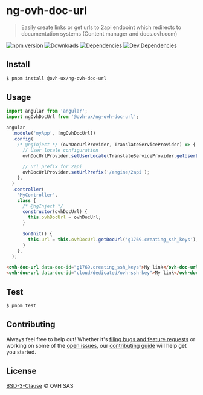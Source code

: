 # ng-ovh-doc-url

> Easily create links or get urls to 2api endpoint which redirects to documentation systems (Content manager and docs.ovh.com)

[![npm version](https://badgen.net/npm/v/@ovh-ux/ng-ovh-doc-url)](https://www.npmjs.com/package/@ovh-ux/ng-ovh-doc-url) [![Downloads](https://badgen.net/npm/dt/@ovh-ux/ng-ovh-doc-url)](https://npmjs.com/package/@ovh-ux/ng-ovh-doc-url) [![Dependencies](https://badgen.net/david/dep/ovh/manager/packages/components/ng-ovh-doc-url)](https://npmjs.com/package/@ovh-ux/ng-ovh-doc-url?activeTab=dependencies) [![Dev Dependencies](https://badgen.net/david/dev/ovh/manager/packages/components/ng-ovh-doc-url)](https://npmjs.com/package/@ovh-ux/ng-ovh-doc-url?activeTab=dependencies)

## Install

```sh
$ pnpm install @ovh-ux/ng-ovh-doc-url
```

## Usage

```js
import angular from 'angular';
import ngOvhDocUrl from '@ovh-ux/ng-ovh-doc-url';

angular
  .module('myApp', [ngOvhDocUrl])
  .config(
    /* @ngInject */ (ovhDocUrlProvider, TranslateServiceProvider) => {
      // User locale configuration
      ovhDocUrlProvider.setUserLocale(TranslateServiceProvider.getUserLocale());

      // Url prefix for 2api
      ovhDocUrlProvider.setUrlPrefix('/engine/2api');
    },
  )
  .controller(
    'MyController',
    class {
      /* @ngInject */
      constructor(ovhDocUrl) {
        this.ovhDocUrl = ovhDocUrl;
      }

      $onInit() {
        this.url = this.ovhDocUrl.getDocUrl('g1769.creating_ssh_keys');
      }
    },
  );
```

```html
<ovh-doc-url data-doc-id="g1769.creating_ssh_keys">My link</ovh-doc-url>
<ovh-doc-url data-doc-id="cloud/dedicated/ovh-ssh-key">My link</ovh-doc-url>
```

## Test

```sh
$ pnpm test
```

## Contributing

Always feel free to help out! Whether it's [filing bugs and feature requests](https://github.com/ovh/manager/issues/new) or working on some of the [open issues](https://github.com/ovh/manager/issues), our [contributing guide](https://github.com/ovh/manager/blob/master/CONTRIBUTING.md) will help get you started.

## License

[BSD-3-Clause](LICENSE) © OVH SAS
